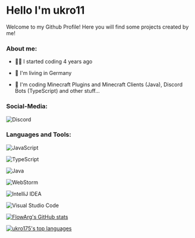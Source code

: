 <h1 align="left">Hello I'm ukro11</h1>

Welcome to my Github Profile! Here you will find some projects created by me! 

<h3 align="left">About me:</h3>

- 👨‍💻 I started coding 4 years ago

- 🔭 I'm living in Germany

- 📝 I'm coding Minecraft Plugins and Minecraft Clients (Java), Discord Bots (TypeScript) and other stuff...

<h3 align="left">Social-Media:</h3>
<p align="left"><img alt="Discord" src="https://img.shields.io/badge/@ukro175-1d9bf0.svg?style=for-the-badge&logo=twitter&logoColor=white"/></p>

<h3 align="left">Languages and Tools:</h3>
<p align="left"><img alt="JavaScript" src="https://img.shields.io/badge/Javascript-ead41c.svg?style=for-the-badge&logo=javascript&logoColor=white"/></p>
<p align="left"><img alt="TypeScript" src="https://img.shields.io/badge/TypeScript-0068ba.svg?style=for-the-badge&logo=typescript&logoColor=white"/></p>
<p align="left"><img alt="Java" src="https://img.shields.io/badge/java-%23ED8B00.svg?style=for-the-badge&logo=java&logoColor=white"/></p>
<p align="left"><img alt="WebStorm" src="https://img.shields.io/badge/webstorm-1ddaf5.svg?style=for-the-badge&logo=webstorm&logoColor=white"/></p>
<p align="left"><img alt="IntelliJ IDEA" src="https://img.shields.io/badge/IntelliJIDEA-000000.svg?style=for-the-badge&logo=intellij-idea&logoColor=white"/></p>
<p align="left"><img alt="Visual Studio Code" src="https://img.shields.io/badge/VisualStudioCode-0078d7.svg?style=for-the-badge&logo=visualstudiocode&logoColor=white"/></p>

[![FlowArg's GitHub stats](https://github-readme-stats.vercel.app/api?username=ukro11&show_icons=true&theme=radical)](https://github.com/anuraghazra/github-readme-stats)

[![ukro175's top languages](https://github-readme-stats.vercel.app/api/top-langs/?username=ukro11&hide=rich%20text%20format&theme=radical)](https://github.com/anuraghazra/github-readme-stats)


